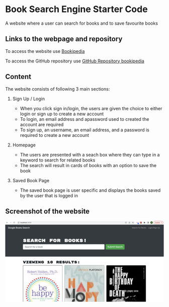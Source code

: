 # Book Search Engine Starter Code
A website where a user can search for books and to save favourite books

## Links to the webpage and repository

To access the website use [Bookipedia](https://grim-corpse-63523.herokuapp.com/)

To access the GitHub repository use [GitHub Repository bookipedia](https://github.com/Haruka08/bookipedia)

## Content

The website consists of following 3 main sections:

1. Sign Up / Login
    - When you click sign in/login, the users are given the choice to either login or sign up to create a new account
    - To login, an email address and apassword used to created the account are required
    - To sign up, an username, an email address, and a password is required to create a new account

2. Homepage
    - The users are presented with a seach box where they can type in a keyword to search for related books
    - The search will result in cards of books with an option to save the book

3. Saved Book Page
    - The saved book page is user specific and displays the books saved by the user that is logged in

## Screenshot of the website

![The screenshot of the completed website](./homepage.png)